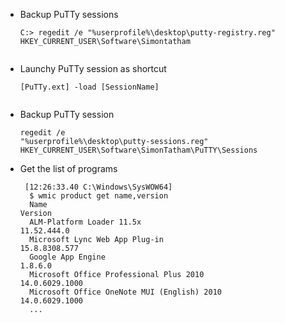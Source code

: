 - Backup PuTTy sessions
    <pre><code>C:> regedit /e "%userprofile%\desktop\putty-registry.reg" HKEY_CURRENT_USER\Software\Simontatham
    </code></pre>

- Launchy PuTTy session as shortcut
    <pre><code>[PuTTy.ext] -load [SessionName]
    </code></pre>

- Backup PuTTy session
		<pre><code>regedit /e "%userprofile%\desktop\putty-sessions.reg" HKEY_CURRENT_USER\Software\SimonTatham\PuTTY\Sessions
		</code></pre>

- Get the list of programs
    <pre><code> [12:26:33.40 C:\Windows\SysWOW64]
    $ wmic product get name,version
    Name                                                                     Version
    ALM-Platform Loader 11.5x                                                11.52.444.0
    Microsoft Lync Web App Plug-in                                           15.8.8308.577
    Google App Engine                                                        1.8.6.0
    Microsoft Office Professional Plus 2010                                  14.0.6029.1000
    Microsoft Office OneNote MUI (English) 2010                              14.0.6029.1000
    ...
    </code></pre>
